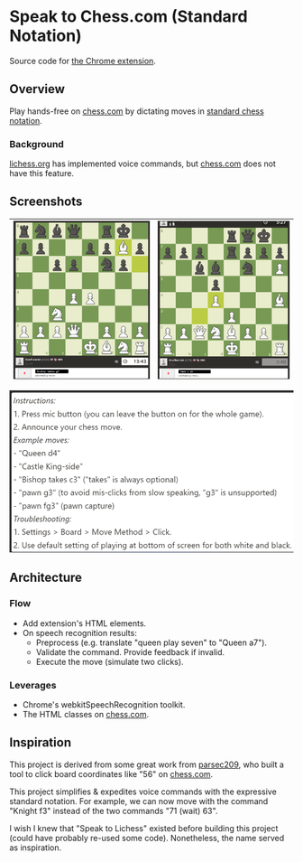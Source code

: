 # Speak to Chess.com (Standard Notation)
Source code for [the Chrome extension](https://chrome.google.com/webstore/category/extensions).

## Overview
Play hands-free on [chess.com](https://www.chess.com) by dictating moves in [standard chess notation](https://en.wikipedia.org/wiki/Algebraic_notation_(chess)).

### Background
[lichess.org](https://lichess.org) has implemented voice commands, but [chess.com](https://www.chess.com) does not have this feature.

## Screenshots
| ![bishop capture](images/screenshots/bishop-takes-g7.png) | ![pawn capture](images/screenshots/pawn-c-d4.png)
:----:|:----:

![instructions](images/screenshots/instructions.png)

## Architecture
### Flow
- Add extension's HTML elements.
- On speech recognition results:
  - Preprocess (e.g. translate "queen play seven" to "Queen a7").
  - Validate the command. Provide feedback if invalid.
  - Execute the move (simulate two clicks).

### Leverages
- Chrome's webkitSpeechRecognition toolkit.
- The HTML classes on [chess.com](https://www.chess.com).

## Inspiration
This project is derived from some great work from [parsec209](https://github.com/parsec209/chess.com-voice-input/tree/main), who built a tool to click board coordinates like "56" on [chess.com](https://www.chess.com).

This project simplifies & expedites voice commands with the expressive standard notation. For example, we can now move with the command "Knight f3" instead of the two commands "71 (wait) 63".

I wish I knew that "Speak to Lichess" existed before building this project (could have probably re-used some code). Nonetheless, the name served as inspiration.
